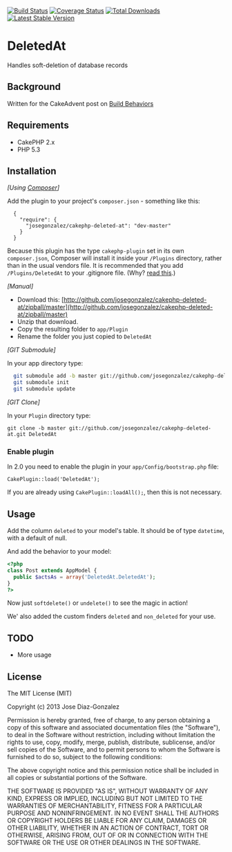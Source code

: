 [![Build Status](https://travis-ci.org/josegonzalez/cakephp-deleted-at.png?branch=master)](https://travis-ci.org/josegonzalez/cakephp-deleted-at) [![Coverage Status](https://coveralls.io/repos/josegonzalez/cakephp-deleted-at/badge.png?branch=master)](https://coveralls.io/r/josegonzalez/cakephp-deleted-at?branch=master) [![Total Downloads](https://poser.pugx.org/josegonzalez/cakephp-deleted-at/d/total.png)](https://packagist.org/packages/josegonzalez/cakephp-deleted-at) [![Latest Stable Version](https://poser.pugx.org/josegonzalez/cakephp-deleted-at/v/stable.png)](https://packagist.org/packages/josegonzalez/cakephp-deleted-at)

# DeletedAt

Handles soft-deletion of database records

## Background

Written for the CakeAdvent post on [Build Behaviors](http://josediazgonzalez.com/2013/12/21/building-a-behavior-with-cakephp/)

## Requirements

* CakePHP 2.x
* PHP 5.3

## Installation

_[Using [Composer](http://getcomposer.org/)]_

Add the plugin to your project's `composer.json` - something like this:

```composer
  {
    "require": {
      "josegonzalez/cakephp-deleted-at": "dev-master"
    }
  }
```

Because this plugin has the type `cakephp-plugin` set in its own `composer.json`, Composer will install it inside your `/Plugins` directory, rather than in the usual vendors file. It is recommended that you add `/Plugins/DeletedAt` to your .gitignore file. (Why? [read this](http://getcomposer.org/doc/faqs/should-i-commit-the-dependencies-in-my-vendor-directory.md).)

_[Manual]_

* Download this: [http://github.com/josegonzalez/cakephp-deleted-at/zipball/master](http://github.com/josegonzalez/cakephp-deleted-at/zipball/master)
* Unzip that download.
* Copy the resulting folder to `app/Plugin`
* Rename the folder you just copied to `DeletedAt`

_[GIT Submodule]_

In your app directory type:

```bash
  git submodule add -b master git://github.com/josegonzalez/cakephp-deleted-at.git Plugin/DeletedAt
  git submodule init
  git submodule update
```

_[GIT Clone]_

In your `Plugin` directory type:

    git clone -b master git://github.com/josegonzalez/cakephp-deleted-at.git DeletedAt

### Enable plugin

In 2.0 you need to enable the plugin in your `app/Config/bootstrap.php` file:

    CakePlugin::load('DeletedAt');

If you are already using `CakePlugin::loadAll();`, then this is not necessary.

## Usage

Add the column `deleted` to your model's table. It should be of type `datetime`, with a default of null.

And add the behavior to your model:

```php
<?php
class Post extends AppModel {
  public $actsAs = array('DeletedAt.DeletedAt');
}
?>
```

Now just `softdelete()` or `undelete()` to see the magic in action!

We' also added the custom finders `deleted` and `non_deleted` for your use.

## TODO

- More usage

## License

The MIT License (MIT)

Copyright (c) 2013 Jose Diaz-Gonzalez

Permission is hereby granted, free of charge, to any person obtaining a copy
of this software and associated documentation files (the "Software"), to deal
in the Software without restriction, including without limitation the rights
to use, copy, modify, merge, publish, distribute, sublicense, and/or sell
copies of the Software, and to permit persons to whom the Software is
furnished to do so, subject to the following conditions:

The above copyright notice and this permission notice shall be included in
all copies or substantial portions of the Software.

THE SOFTWARE IS PROVIDED "AS IS", WITHOUT WARRANTY OF ANY KIND, EXPRESS OR
IMPLIED, INCLUDING BUT NOT LIMITED TO THE WARRANTIES OF MERCHANTABILITY,
FITNESS FOR A PARTICULAR PURPOSE AND NONINFRINGEMENT. IN NO EVENT SHALL THE
AUTHORS OR COPYRIGHT HOLDERS BE LIABLE FOR ANY CLAIM, DAMAGES OR OTHER
LIABILITY, WHETHER IN AN ACTION OF CONTRACT, TORT OR OTHERWISE, ARISING FROM,
OUT OF OR IN CONNECTION WITH THE SOFTWARE OR THE USE OR OTHER DEALINGS IN
THE SOFTWARE.
